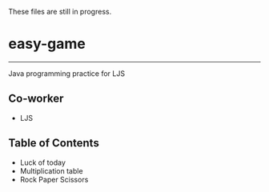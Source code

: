 These files are still in progress.

# easy-game
---
Java programming practice for LJS

## Co-worker
* LJS

## Table of Contents
- Luck of today
- Multiplication table
- Rock Paper Scissors

